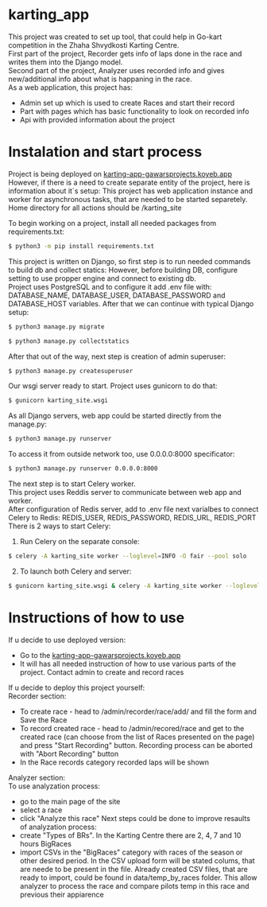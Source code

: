 # karting_app
This project was created to set up tool, that could help in Go-kart competition in the Zhaha Shvydkosti Karting Centre.  
First part of the project, Recorder gets info of laps done in the race and writes them into the Django model.  
Second part of the project, Analyzer uses recorded info and gives new/additional info about what is happaning in the race.  
As a web application, this project has:
- Admin set up which is used to create Races and start their record
- Part with pages which has basic functionality to look on recorded info
- Api with provided information about the project

# Instalation and start process
Project is being deployed on [karting-app-gawarsprojects.koyeb.app](https://karting-app-gawarsprojects.koyeb.app/)
However, if there is a need to create separate entity of the project, here is information about it`s setup:
This project has web application instance and worker for asynchronous tasks, that are needed to be started separetely.  
Home directory for all actions should be /karting_site

To begin working on a project, install all needed packages from requirements.txt:
```bash
$ python3 -m pip install requirements.txt
```

This project is written on Django, so first step is to run needed commands to build db and collect statics:
However, before building DB, configure setting to use propper engine and connect to existing db.  
Project uses PostgreSQL and to configure it add .env file with: DATABASE_NAME, DATABASE_USER, DATABASE_PASSWORD and DATABASE_HOST variables.
After that we can continue with typical Django setup: 
```bash
$ python3 manage.py migrate
```
```bash
$ python3 manage.py collectstatics
```
After that out of the way, next step is creation of admin superuser:
```bash
$ python3 manage.py createsuperuser 
```
Our wsgi server ready to start. Project uses gunicorn to do that:
```bash
$ gunicorn karting_site.wsgi
```
As all Django servers, web app could be started directly from the manage.py:
```bash
$ python3 manage.py runserver 
```
To access it from outside network too, use 0.0.0.0:8000 specificator:
```bash
$ python3 manage.py runserver 0.0.0.0:8000
```

The next step is to start Celery worker.  
This project uses Reddis server to communicate between web app and worker.  
After configuration of Redis server, add to .env file next varialbes to connect Celery to Redis: REDIS_USER, REDIS_PASSWORD, REDIS_URL, REDIS_PORT
There is 2 ways to start Celery:
1. Run Celery on the separate console: 
```bash
$ celery -A karting_site worker --loglevel=INFO -O fair --pool solo
```
2. To launch both Celery and server: 
```bash
$ gunicorn karting_site.wsgi & celery -A karting_site worker --loglevel=INFO -O fair
```

# Instructions of how to use
If u decide to use deployed version:
- Go to the [karting-app-gawarsprojects.koyeb.app](https://karting-app-gawarsprojects.koyeb.app/)
- It will has all needed instruction of how to use various parts of the project. Contact admin to create and record races

If u decide to deploy this project yourself:  
Recorder section:
- To create race - head to /admin/recorder/race/add/ and fill the form and Save the Race
- To record created race - head to /admin/recored/race and get to the created race (can choose from the list of Races presented on the page) and press "Start Recording" button. Recording process can be aborted with "Abort Recording" button
- In the Race records category recorded laps will be shown

Analyzer section:  
To use analyzation process:
- go to the main page of the site
- select a race
- click "Analyze this race"
Next steps could be done to improve resaults of analyzation process: 
- create "Types of BRs". In the Karting Centre there are 2, 4, 7 and 10 hours BigRaces
- import CSVs in the "BigRaces" category with races of the season or other desired period. In the CSV upload form will be stated colums, that are neede to be present in the file. Already created CSV files, that are ready to import, could be found in data/temp_by_races folder. This allow analyzer to process the race and compare pilots temp in this race and previous their appiarence
